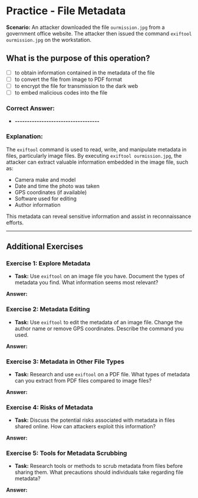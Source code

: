 # Practice - File Metadata

**Scenario:** An attacker downloaded the file `ourmission.jpg` from a government office website. The attacker then issued the command `exiftool ourmission.jpg` on the workstation.

## What is the purpose of this operation?

- [ ] to obtain information contained in the metadata of the file
- [ ] to convert the file from image to PDF format
- [ ] to encrypt the file for transmission to the dark web
- [ ] to embed malicious codes into the file

### Correct Answer:
- **-----------------------------------**

### Explanation:
The `exiftool` command is used to read, write, and manipulate metadata in files, particularly image files. By executing `exiftool ourmission.jpg`, the attacker can extract valuable information embedded in the image file, such as:

- Camera make and model
- Date and time the photo was taken
- GPS coordinates (if available)
- Software used for editing
- Author information

This metadata can reveal sensitive information and assist in reconnaissance efforts.

---

## Additional Exercises

### Exercise 1: Explore Metadata
- **Task:** Use `exiftool` on an image file you have. Document the types of metadata you find. What information seems most relevant?

**Answer:**
<!----><!---->

### Exercise 2: Metadata Editing
- **Task:** Use `exiftool` to edit the metadata of an image file. Change the author name or remove GPS coordinates. Describe the command you used.

**Answer:**
<!----><!---->

### Exercise 3: Metadata in Other File Types
- **Task:** Research and use `exiftool` on a PDF file. What types of metadata can you extract from PDF files compared to image files?

**Answer:**
<!----><!---->

### Exercise 4: Risks of Metadata
- **Task:** Discuss the potential risks associated with metadata in files shared online. How can attackers exploit this information?

**Answer:**
<!----><!---->

### Exercise 5: Tools for Metadata Scrubbing
- **Task:** Research tools or methods to scrub metadata from files before sharing them. What precautions should individuals take regarding file metadata?

**Answer:**
<!----><!---->
